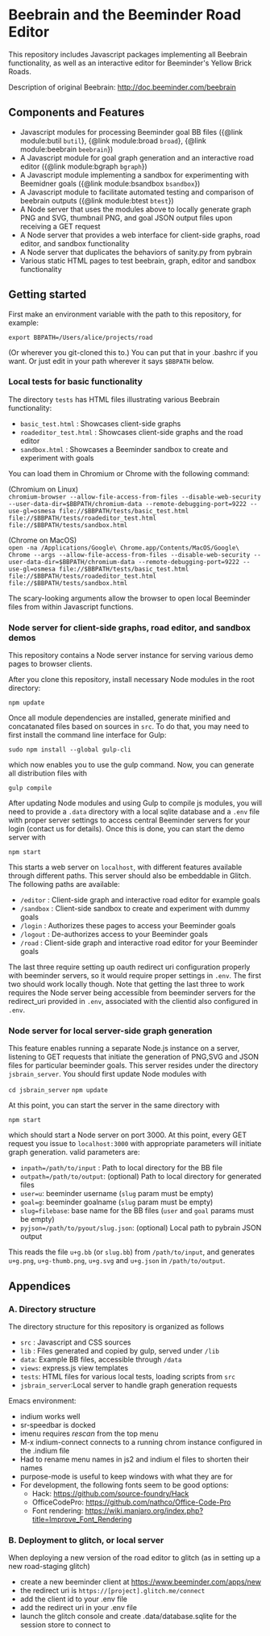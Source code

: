 # Beebrain and the Beeminder Road Editor

This repository includes Javascript packages implementing all Beebrain functionality, as well as an interactive editor for Beeminder's Yellow Brick Roads.

Description of original Beebrain: <http://doc.beeminder.com/beebrain>

## Components and Features

* Javascript modules for processing Beeminder goal BB files 
({@link module:butil `butil`},
{@link module:broad `broad`},
{@link module:beebrain `beebrain`})
* A Javascript module for goal graph generation and an interactive road editor 
({@link module:bgraph `bgraph`})
* A Javascript module implementing a sandbox for experimenting with Beemidner goals 
({@link module:bsandbox `bsandbox`})
* A Javascript module to facilitate automated testing and comparison of beebrain outputs 
({@link module:btest `btest`})
* A Node server that uses the modules above to locally generate graph PNG and SVG, thumbnail PNG, and goal JSON output files upon receiving a GET request
* A Node server that provides a web interface for client-side graphs, road editor, and sandbox functionality
* A Node server that duplicates the behaviors of sanity.py from pybrain
* Various static HTML pages to test beebrain, graph, editor and sandbox functionality

## Getting started

First make an environment variable with the path to this repository, for example:

`export BBPATH=/Users/alice/projects/road`

(Or wherever you git-cloned this to.)
You can put that in your .bashrc if you want.
Or just edit in your path wherever it says `$BBPATH` below.

### Local tests for basic functionality

The directory `tests` has HTML files illustrating various Beebrain functionality:

* `basic_test.html`      : Showcases client-side graphs
* `roadeditor_test.html` : Showcases client-side graphs and the road editor
* `sandbox.html`         : Showcases a Beeminder sandbox to create and experiment with goals

You can load them in Chromium or Chrome with the following command:

(Chromium on Linux)  
`chromium-browser --allow-file-access-from-files --disable-web-security --user-data-dir=$BBPATH/chromium-data --remote-debugging-port=9222 --use-gl=osmesa file://$BBPATH/tests/basic_test.html file://$BBPATH/tests/roadeditor_test.html file://$BBPATH/tests/sandbox.html`

(Chrome on MacOS)  
`open -na /Applications/Google\ Chrome.app/Contents/MacOS/Google\ Chrome --args --allow-file-access-from-files --disable-web-security --user-data-dir=$BBPATH/chromium-data --remote-debugging-port=9222 --use-gl=osmesa file://$BBPATH/tests/basic_test.html file://$BBPATH/tests/roadeditor_test.html file://$BBPATH/tests/sandbox.html`

The scary-looking arguments allow the browser to open local Beeminder files from within Javascript functions. 

### Node server for client-side graphs, road editor, and sandbox demos

This repository contains a Node server instance for serving various demo pages to browser clients. 

After you clone this repository, install necessary Node modules in the root directory:

`npm update`

Once all module dependencies are installed, generate minified and concatanated files based on sources in `src`. 
To do that, you may need to first install the command line interface for Gulp:

`sudo npm install --global gulp-cli`

which now enables you to use the gulp command. 
Now, you can generate all distribution files with

`gulp compile`

After updating Node modules and using Gulp to compile js modules, you will need to provide a `.data` directory with a local sqlite database and a `.env` file with proper server settings to access central Beeminder servers for your login (contact us for details). 
Once this is done, you can start the demo server with

`npm start`

This starts a web server on `localhost`, with different features available through different paths. 
This server should also be embeddable in Glitch. 
The following paths are available:

  * `/editor`  : Client-side graph and interactive road editor for example goals
  * `/sandbox` : Client-side sandbox to create and experiment with dummy goals
  * `/login`   : Authorizes these pages to access your Beeminder goals
  * `/logout`  : De-authorizes access to your Beeminder goals
  * `/road`    : Client-side graph and interactive road editor for your Beeminder goals

The last three require setting up oauth redirect uri configuration
properly with beeminder servers, so it would require proper settings
in `.env`. The first two should work locally though. Note that getting
the last three to work requires the Node server being accessible from
beeminder servers for the redirect_uri provided in `.env`, associated
with the clientid also configured in `.env`.

### Node server for local server-side graph generation

This feature enables running a separate Node.js instance on a server,
listening to GET requests that initiate the generation of PNG,SVG and
JSON files for particular beeminder goals. This server resides under
the directory `jsbrain_server`. You should first update Node modules with

`cd jsbrain_server`
`npm update`

At this point, you can start the server in the same directory with 

`npm start`

which should start a Node server on port 3000. At this point, every
GET request you issue to `localhost:3000` with appropriate parameters
will initiate graph generation. valid parameters are:

  * `inpath=/path/to/input` : Path to local directory for the BB file
  * `outpath=/path/to/output`: (optional) Path to local directory for generated files
  * `user=u`: beeminder username (`slug` param must be empty)
  * `goal=g`: beeminder goalname (`slug` param must be empty)
  * `slug=filebase`: base name for the BB files (`user` and `goal` params must be empty)
  * `pyjson=/path/to/pyout/slug.json`: (optional) Local path to pybrain JSON output
  
This reads the file `u+g.bb` (or `slug.bb`) from `/path/to/input`, and
generates `u+g.png`, `u+g-thumb.png`, `u+g.svg` and `u+g.json` in
`/path/to/output`. 

## Appendices

### A. Directory structure 

The directory structure for this repository is organized as follows

  * `src` : Javascript and CSS sources
  * `lib` : Files generated and copied by gulp, served under `/lib`
  * `data`: Example BB files, accessible through `/data`
  * `views`: express.js view templates
  * `tests`: HTML files for various local tests, loading scripts from `src`
  * `jsbrain_server`:Local server to handle graph generation requests
  
Emacs environment:
  * indium works well
  * sr-speedbar is docked
  * imenu requires *rescan* from the top menu
  * M-x indium-connect connects to a running chrom instance configured in the .indium file
  * Had to rename menu names in js2 and indium el files to shorten their names
  * purpose-mode is useful to keep windows with what they are for
  * For development, the following fonts seem to be good options:
    * Hack: https://github.com/source-foundry/Hack
    * OfficeCodePro: https://github.com/nathco/Office-Code-Pro
    * Font rendering: https://wiki.manjaro.org/index.php?title=Improve_Font_Rendering

### B. Deployment to glitch, or local server

When deploying a new version of the road editor to glitch (as in setting up a 
new road-staging glitch)

- create a new beeminder client at https://www.beeminder.com/apps/new
- the redirect uri is `https://[project].glitch.me/connect`
- add the client id to your .env file
- add the redirect uri in your .env file
- launch the glitch console and create .data/database.sqlite for the session store to connect to
